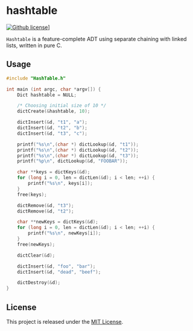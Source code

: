 # hashtable
[![Github license](https://img.shields.io/github/license/mashape/apistatus.svg?style=flat-square)](https://github.com/TheShepord/hashtable/blob/master/LICENSE)]

`Hashtable` is a feature-complete ADT using separate chaining with linked lists, written in pure C.

## Usage
```C
#include "HashTable.h"

int main (int argc, char *argv[]) {
    Dict hashtable = NULL;

    /* Choosing initial size of 10 */
    dictCreate(&hashtable, 10);

    dictInsert(&d, "t1", "a");
    dictInsert(&d, "t2", "b");
    dictInsert(&d, "t3", "c");

    printf("%s\n",(char *) dictLookup(&d, "t1"));
    printf("%s\n",(char *) dictLookup(&d, "t2"));
    printf("%s\n",(char *) dictLookup(&d, "t3"));
    printf("%p\n", dictLookup(&d, "FOOBAR"));

    char **keys = dictKeys(&d);
    for (long i = 0, len = dictLen(&d); i < len; ++i) {
        printf("%s\n", keys[i]);
    }
    free(keys);

    dictRemove(&d, "t3");
    dictRemove(&d, "t2");

    char **newKeys = dictKeys(&d);
    for (long i = 0, len = dictLen(&d); i < len; ++i) {
        printf("%s\n", newKeys[i]);
    }
    free(newKeys);

    dictClear(&d);

    dictInsert(&d, "foo", "bar");
    dictInsert(&d, "dead", "beef");

    dictDestroy(&d);
}
```

## License

This project is released under the [MIT License](https://github.com/TheShepord/hashtable/blob/master/LICENSE).